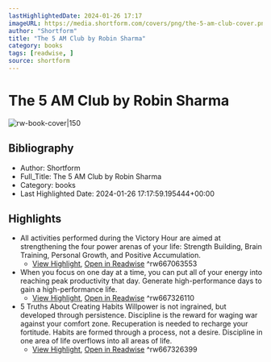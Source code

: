 ```yaml
---
lastHighlightedDate: 2024-01-26 17:17
imageURL: https://media.shortform.com/covers/png/the-5-am-club-cover.png
author: "Shortform"
title: "The 5 AM Club by Robin Sharma"
category: books
tags: [readwise, ]
source: shortform
---
```

# The 5 AM Club by Robin Sharma

![rw-book-cover|150](https://media.shortform.com/covers/png/the-5-am-club-cover.png)

## Bibliography
- Author: Shortform
- Full_Title: The 5 AM Club by Robin Sharma
- Category: books
- Last Highlighted Date: 2024-01-26 17:17:59.195444+00:00

## Highlights
- All activities performed during the Victory Hour are aimed at strengthening the four power arenas of your life: Strength Building, Brain Training, Personal Growth, and Positive Accumulation.
    - [View Highlight](https://www.shortform.com/app/highlights/93158202-dcf7-4532-a626-f069311d9b45), [Open in Readwise](https://readwise.io/open/667063553)
^rw667063553
- When you focus on one day at a time, you can put all of your energy into reaching peak productivity that day. Generate high-performance days to gain a high-performance life.
    - [View Highlight](https://www.shortform.com/app/highlights/9d52c6c0-1e19-4b35-b670-3996f380e75a), [Open in Readwise](https://readwise.io/open/667326110)
^rw667326110
- 5 Truths About Creating Habits
  Willpower is not ingrained, but developed through persistence.
  Discipline is the reward for waging war against your comfort zone.
  Recuperation is needed to recharge your fortitude.
  Habits are formed through a process, not a desire. 
  Discipline in one area of life overflows into all areas of life.
    - [View Highlight](https://www.shortform.com/app/highlights/14d7f6bc-c966-430c-9c51-00aec07c37f4), [Open in Readwise](https://readwise.io/open/667326399)
^rw667326399



